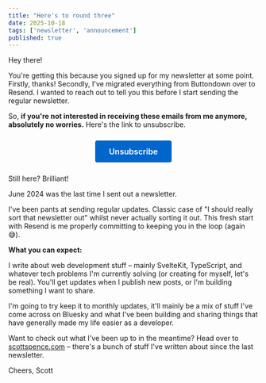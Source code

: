 ```yaml
---
title: "Here's to round three"
date: 2025-10-18
tags: ['newsletter', 'announcement']
published: true
---
```


<script>
  const unsubscribe_url = "{{{RESEND_UNSUBSCRIBE_URL}}}";
</script>

Hey there!

You're getting this because you signed up for my newsletter at some
point. Firstly, thanks! Secondly, I've migrated everything from
Buttondown over to Resend. I wanted to reach out to tell you this
before I start sending the regular newsletter.

So, **if you're not interested in receiving these emails from me
anymore, absolutely no worries.** Here's the link to unsubscribe.

<div style="text-align: center; margin: 24px 0;">
  <a href="{unsubscribe_url}" style="display: inline-block; padding: 12px 28px; background-color: #0066cc; color: white; text-decoration: none; border-radius: 4px; font-weight: 600; font-size: 16px;">Unsubscribe</a>
</div>

Still here? Brilliant!

June 2024 was the last time I sent out a newsletter.

I've been pants at sending regular updates. Classic case of "I should
really sort that newsletter out" whilst never actually sorting it out.
This fresh start with Resend is me properly committing to keeping you
in the loop (again 😅).

**What you can expect:**

I write about web development stuff – mainly SvelteKit, TypeScript,
and whatever tech problems I'm currently solving (or creating for
myself, let's be real). You'll get updates when I publish new posts,
or I'm building something I want to share.

I'm going to try keep it to monthly updates, it'll mainly be a mix of
stuff I've come across on Bluesky and what I've been building and
sharing things that have generally made my life easier as a developer.

Want to check out what I've been up to in the meantime? Head over to
[scottspence.com](https://scottspence.com) – there's a bunch of stuff
I've written about since the last newsletter.

Cheers, Scott
